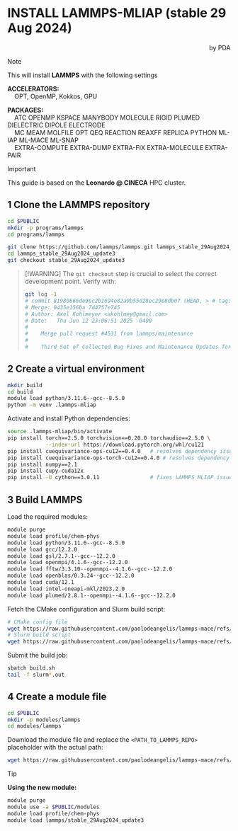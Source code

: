 # INSTALL LAMMPS-MLIAP (stable 29 Aug 2024)
<div align="right">
  by PDA
</div>

> [!NOTE]  
> This will install **LAMMPS** with the following settings  
>
> **ACCELERATORS:**  
> &nbsp;&nbsp;&nbsp;&nbsp;OPT, OpenMP, Kokkos, GPU  
>
> **PACKAGES:**  
> &nbsp;&nbsp;&nbsp;&nbsp;ATC OPENMP KSPACE MANYBODY MOLECULE RIGID PLUMED DIELECTRIC DIPOLE ELECTRODE  
> &nbsp;&nbsp;&nbsp;&nbsp;MC MEAM MOLFILE OPT QEQ REACTION REAXFF REPLICA PYTHON ML-IAP ML-MACE ML-SNAP  
> &nbsp;&nbsp;&nbsp;&nbsp;EXTRA-COMPUTE EXTRA-DUMP EXTRA-FIX EXTRA-MOLECULE EXTRA-PAIR

> [!IMPORTANT]  
> This guide is based on the **Leonardo @ CINECA** HPC cluster.


## 1  Clone the LAMMPS repository

```bash
cd $PUBLIC
mkdir -p programs/lammps
cd programs/lammps
````

```bash
git clone https://github.com/lammps/lammps.git lammps_stable_29Aug2024_update3
cd lammps_stable_29Aug2024_update3
git checkout stable_29Aug2024_update3
```

> \[!WARNING]
> The `git checkout` step is crucial to select the correct development point.
> Verify with:
>
> ```bash
> git log -1
> # commit 81980666de9ec2b1694e82a9b55d28ec29e8db07 (HEAD, > # tag: stable_29Aug2024_update3, origin/stable)
> # Merge: 0435e156ba 7d4757e745
> # Author: Axel Kohlmeyer <akohlmey@gmail.com>
> # Date:   Thu Jun 12 23:06:51 2025 -0400
> #
> #    Merge pull request #4531 from lammps/maintenance
> #
> #    Third Set of Collected Bug Fixes and Maintenance Updates for 29 August 2024 Stable Release
> ```


## 2  Create a virtual environment

```bash
mkdir build
cd build
module load python/3.11.6--gcc--8.5.0
python -m venv .lammps-mliap
```

Activate and install Python dependencies:

```bash
source .lammps-mliap/bin/activate
pip install torch==2.5.0 torchvision==0.20.0 torchaudio==2.5.0 \
            --index-url https://download.pytorch.org/whl/cu121
pip install cuequivariance-ops-cu12==0.4.0   # resolves dependency issues with torch 2.5.0
pip install cuequivariance-ops-torch-cu12==0.4.0 # resolves dependency issues with torch 2.5.0
pip install numpy==2.1
pip install cupy-cuda12x
pip install -U cython==3.0.11                # fixes LAMMPS MLIAP issue #1014 https://github.com/ACEsuit/mace/discussions/1014
```


## 3  Build LAMMPS

Load the required modules:

```bash
module purge
module load profile/chem-phys
module load python/3.11.6--gcc--8.5.0
module load gcc/12.2.0
module load gsl/2.7.1--gcc--12.2.0
module load openmpi/4.1.6--gcc--12.2.0
module load fftw/3.3.10--openmpi--4.1.6--gcc--12.2.0
module load openblas/0.3.24--gcc--12.2.0
module load cuda/12.1
module load intel-oneapi-mkl/2023.2.0
module load plumed/2.8.1--openmpi--4.1.6--gcc--12.2.0
```

Fetch the CMake configuration and Slurm build script:

```bash
# CMake config file
wget https://raw.githubusercontent.com/paolodeangelis/lammps-mace/refs/heads/main/hpc/leonardo@cineca/lammps_mliap_29Aug2024_update3/config.make
# Slurm build script
wget https://raw.githubusercontent.com/paolodeangelis/lammps-mace/refs/heads/main/hpc/leonardo@cineca/lammps_mliap_29Aug2024_update3/build.sh
```

Submit the build job:

```bash
sbatch build.sh
tail -f slurm*.out
```


## 4  Create a module file

```bash
cd $PUBLIC
mkdir -p modules/lammps
cd modules/lammps
```

Download the module file and replace the `<PATH_TO_LAMMPS_REPO>` placeholder with the actual path:

```bash
wget https://raw.githubusercontent.com/paolodeangelis/lammps-mace/refs/heads/main/hpc/leonardo@cineca/lammps_mliap_29Aug2024_update3/module/stable_29Aug2024_update3
```

> [!TIP]
> **Using the new module:**
>
> ```bash
> module purge
> module use -a $PUBLIC/modules
> module load profile/chem-phys
> module load lammps/stable_29Aug2024_update3
> ```

